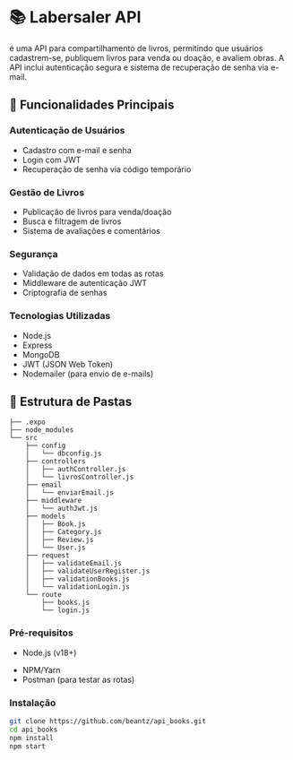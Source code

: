 # 📚 Labersaler API

  é uma API para compartilhamento de livros, permitindo que usuários cadastrem-se, publiquem livros para venda ou doação, e avaliem obras. A API inclui autenticação segura e sistema de recuperação de senha via e-mail.

## 🌟 Funcionalidades Principais

### Autenticação de Usuários

  - Cadastro com e-mail e senha
  - Login com JWT
  - Recuperação de senha via código temporário

### Gestão de Livros

  - Publicação de livros para venda/doação
  - Busca e filtragem de livros
  - Sistema de avaliações e comentários

### Segurança

  - Validação de dados em todas as rotas
  - Middleware de autenticação JWT
  - Criptografia de senhas

### Tecnologias Utilizadas

  - Node.js
  - Express
  - MongoDB
  - JWT (JSON Web Token)
  - Nodemailer (para envio de e-mails)

## 📁 Estrutura de Pastas

```
├── .expo
├── node_modules
└── src
    ├── config
    │   └── dbconfig.js
    ├── controllers
    │   ├── authController.js
    │   └── livrosController.js
    ├── email
    │   └── enviarEmail.js
    ├── middleware
    │   └── authJwt.js
    ├── models
    │   ├── Book.js
    │   ├── Category.js
    │   ├── Review.js
    │   └── User.js
    ├── request
    │   ├── validateEmail.js
    │   ├── validateUserRegister.js
    │   ├── validationBooks.js
    │   └── validationLogin.js
    └── route
        ├── books.js
        └── login.js
```

### Pré-requisitos
- Node.js (v18+)
<!-- - MongoDB Atlas ou local -->
- NPM/Yarn
- Postman (para testar as rotas)

### Instalação
```bash
git clone https://github.com/beantz/api_books.git
cd api_books
npm install
npm start